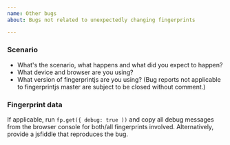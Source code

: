 ```yaml
---
name: Other bugs
about: Bugs not related to unexpectedly changing fingerprints

---
```


<!--
BUG REPORTS NOT USING THE TEMPLATE ARE SUBJECT TO BEING CLOSED WITHOUT COMMMENT.
-->

### Scenario

- What's the scenario, what happens and what did you expect to happen?
- What device and browser are you using?
- What version of fingerprintjs are you using? (Bug reports not applicable to fingerprintjs master are subject to be closed without comment.)

### Fingerprint data

If applicable, run `fp.get({ debug: true ))` and copy all debug messages from the browser console for both/all fingerprints involved.
Alternatively, provide a jsfiddle that reproduces the bug.
